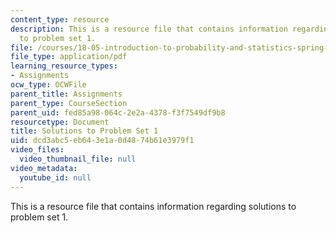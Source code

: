 ```yaml
---
content_type: resource
description: This is a resource file that contains information regarding solutions
  to problem set 1.
file: /courses/18-05-introduction-to-probability-and-statistics-spring-2014/dcd3abc5eb643e1a0d4874b61e3979f1_MIT18_05S14_ps1_solutions.pdf
file_type: application/pdf
learning_resource_types:
- Assignments
ocw_type: OCWFile
parent_title: Assignments
parent_type: CourseSection
parent_uid: fed85a98-064c-2e2a-4378-f3f7549df9b8
resourcetype: Document
title: Solutions to Problem Set 1
uid: dcd3abc5-eb64-3e1a-0d48-74b61e3979f1
video_files:
  video_thumbnail_file: null
video_metadata:
  youtube_id: null
---
```

This is a resource file that contains information regarding solutions to problem set 1.

